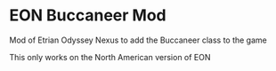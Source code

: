 # EON Buccaneer Mod
 Mod of Etrian Odyssey Nexus to add the Buccaneer class to the game

This only works on the North American version of EON